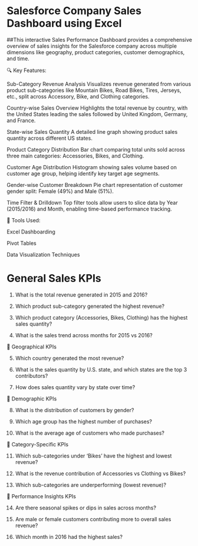  # Salesforce Company Sales Dashboard using Excel

##This interactive Sales Performance Dashboard provides a comprehensive overview of sales insights for the Salesforce company across multiple dimensions like geography, product categories, customer demographics, and time.

🔍 Key Features:

Sub-Category Revenue Analysis
Visualizes revenue generated from various product sub-categories like Mountain Bikes, Road Bikes, Tires, Jerseys, etc., split across Accessory, Bike, and Clothing categories.

Country-wise Sales Overview
Highlights the total revenue by country, with the United States leading the sales followed by United Kingdom, Germany, and France.

State-wise Sales Quantity
A detailed line graph showing product sales quantity across different US states.

Product Category Distribution
Bar chart comparing total units sold across three main categories: Accessories, Bikes, and Clothing.

Customer Age Distribution
Histogram showing sales volume based on customer age group, helping identify key target age segments.

Gender-wise Customer Breakdown
Pie chart representation of customer gender split: Female (49%) and Male (51%).

Time Filter & Drilldown
Top filter tools allow users to slice data by Year (2015/2016) and Month, enabling time-based performance tracking.

🧩 Tools Used:

 Excel Dashboarding

 Pivot Tables 

Data Visualization Techniques

# General Sales KPIs

1. What is the total revenue generated in 2015 and 2016?


2. Which product sub-category generated the highest revenue?


3. Which product category (Accessories, Bikes, Clothing) has the highest sales quantity?


4. What is the sales trend across months for 2015 vs 2016?


🔹 Geographical KPIs

5. Which country generated the most revenue?


6. What is the sales quantity by U.S. state, and which states are the top 3 contributors?


7. How does sales quantity vary by state over time?


🔹 Demographic KPIs

8. What is the distribution of customers by gender?


9. Which age group has the highest number of purchases?


10. What is the average age of customers who made purchases?


🔹 Category-Specific KPIs

11. Which sub-categories under ‘Bikes’ have the highest and lowest revenue?


12. What is the revenue contribution of Accessories vs Clothing vs Bikes?


13. Which sub-categories are underperforming (lowest revenue)?


🔹 Performance Insights KPIs

14. Are there seasonal spikes or dips in sales across months?


15. Are male or female customers contributing more to overall sales revenue?


16. Which month in 2016 had the highest sales?



